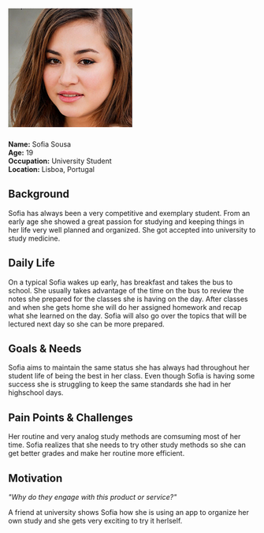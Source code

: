 # ![Persona Name](persona1.png)  
**Name:** Sofia Sousa  
**Age:** 19  
**Occupation:** University Student  
**Location:** Lisboa, Portugal  

## Background  

Sofia has always been a very competitive and exemplary student. From an early age she showed a great passion for studying and keeping things in her life very well planned and organized. She got accepted into university to study medicine.

## Daily Life  

On a typical Sofia wakes up early, has breakfast and takes the bus to school. She usually takes advantage of the time on the bus to review the notes she prepared for the classes she is having on the day. After classes and when she gets home she will do her assigned homework and recap what she learned on the day. Sofia will also go over the topics that will be lectured next day so she can be more prepared.

## Goals & Needs  

Sofia aims to maintain the same status she has always had throughout her student life of being the best in her class.
Even though Sofia is having some success she is struggling to keep the same standards she had in her highschool days. 

## Pain Points & Challenges  

Her routine and very analog study methods are comsuming most of her time.
Sofia realizes that she needs to try other study methods so she can get better grades and make her routine more efficient.  

## Motivation  
*"Why do they engage with this product or service?"*  

A friend at university shows Sofia how she is using an app to organize her own study and she gets very exciting to try it herlself.  
